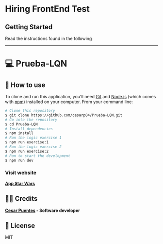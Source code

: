 <h1>Hiring FrontEnd Test</h1><h2>Getting Started</h2><p>Read the instructions found in the following </p>
<hr>

# :computer: Prueba-LQN

## :open_file_folder: How to use

To clone and run this application, you'll need [Git](https://git-scm.com) and [Node.js](https://nodejs.org/en/download/) (which comes with [npm](http://npmjs.com)) installed on your computer. From your command line:

```bash
# Clone this repository
$ git clone https://github.com/cesarp04/Prueba-LQN.git
# Go into the repository
$ cd Prueba-LQN
# Install dependencies
$ npm install
# Run the logic exercise 1
$ npm run exercise:1
# Run the logic exercise 2
$ npm run exercise:2
# Run to start the development
$ npm run dev
```

### Visit website

**[App Star Wars](https://prueba-lqn-eight.vercel.app/)**

## :man_technologist: Credits

**[Cesar Puentes](https://www.linkedin.com/in/cesarp04/) - Software developer**

## :scroll: License

MIT
